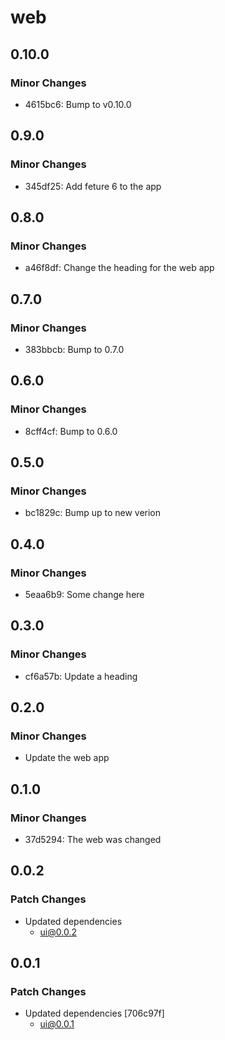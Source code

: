 # web

## 0.10.0

### Minor Changes

- 4615bc6: Bump to v0.10.0

## 0.9.0

### Minor Changes

- 345df25: Add feture 6 to the app

## 0.8.0

### Minor Changes

- a46f8df: Change the heading for the web app

## 0.7.0

### Minor Changes

- 383bbcb: Bump to 0.7.0

## 0.6.0

### Minor Changes

- 8cff4cf: Bump to 0.6.0

## 0.5.0

### Minor Changes

- bc1829c: Bump up to new verion

## 0.4.0

### Minor Changes

- 5eaa6b9: Some change here

## 0.3.0

### Minor Changes

- cf6a57b: Update a heading

## 0.2.0

### Minor Changes

- Update the web app

## 0.1.0

### Minor Changes

- 37d5294: The web was changed

## 0.0.2

### Patch Changes

- Updated dependencies
  - ui@0.0.2

## 0.0.1

### Patch Changes

- Updated dependencies [706c97f]
  - ui@0.0.1
